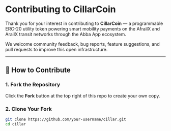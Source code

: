 # Contributing to CillarCoin

Thank you for your interest in contributing to **CillarCoin** — a programmable ERC-20 utility token powering smart mobility payments on the AfrailX and ArailX transit networks through the Abba App ecosystem.

We welcome community feedback, bug reports, feature suggestions, and pull requests to improve this open infrastructure.

---

## 📌 How to Contribute

### 1. Fork the Repository
Click the **Fork** button at the top right of this repo to create your own copy.

### 2. Clone Your Fork
```bash
git clone https://github.com/your-username/cillar.git
cd cillar
